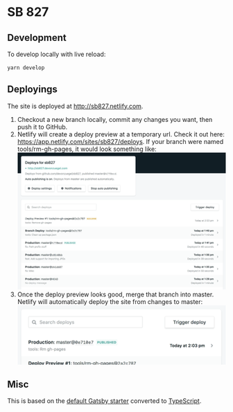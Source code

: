# SB 827

## Development

To develop locally with live reload:

```bash
yarn develop
```

## Deployings

The site is deployed at http://sb827.netlify.com.

1.  Checkout a new branch locally, commit any changes you want, then push it to GitHub.
2.  Netlify will create a deploy preview at a temporary url. Check it out here: https://app.netlify.com/sites/sb827/deploys. If your branch were named tools/rm-gh-pages, it would look something like: ![](netlify-deploy-preview.png)
3.  Once the deploy preview looks good, merge that branch into master. Netlify will automatically deploy the site from changes to master: ![](netlify-deploy-master.png)

## Misc

This is based on the [default Gatsby starter](https://github.com/gatsbyjs/gatsby-starter-default) converted to [TypeScript](https://www.typescriptlang.org/).
